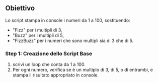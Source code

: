 ## Obiettivo
Lo script stampa in console i numeri da 1 a 100, sostituendo:
- "Fizz" per i multipli di 3,
- "Buzz" per i multipli di 5,
- "FizzBuzz" per i numeri che sono multipli sia di 3 che di 5.

### Step 1: Creazione dello Script Base
1. scrivi un loop che conta da 1 a 100.
2. Per ogni numero, verifica se è un multiplo di 3, di 5, o di entrambi, e stampa il risultato appropriato in console.

